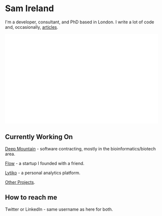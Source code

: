 # Sam Ireland

I'm a developer, consultant, and PhD based in London. I write a lot of code and, occasionally, [articles](https://samireland.com/writing/).

![](https://raw.githubusercontent.com/samirelanduk/jstrieb-github-stats/master/generated/overview.svg)

## Currently Working On

[Deep Mountain](https://deepmountainsoftware.com/) - software contracting, mostly in the bioinformatics/biotech area.

[Flow](https://flow.bio/) - a startup I founded with a friend.

[Lytiko](https://lytiko.com/) - a personal analytics platform.

[Other Projects](https://samireland.com/projects/).

## How to reach me

Twitter or LinkedIn - same username as here for both.
